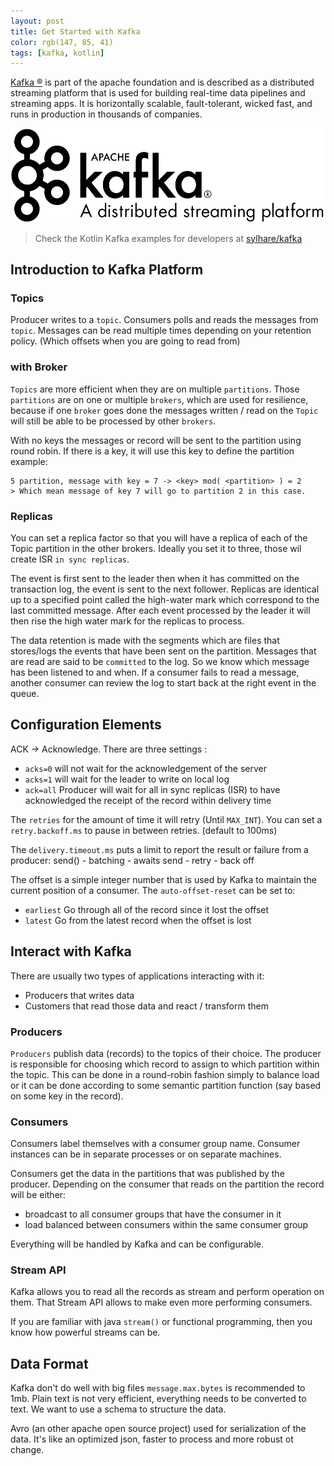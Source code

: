 ```yaml
---
layout: post
title: Get Started with Kafka
color: rgb(147, 85, 41)
tags: [kafka, kotlin]
---
```


[Kafka ®](https://kafka.apache.org/) is part of the apache foundation and is described as a distributed streaming platform that
is used for building real-time data pipelines and streaming apps. 
It is horizontally scalable, fault-tolerant, wicked fast, and runs in production in thousands of companies.

![kafka logo](https://raw.githubusercontent.com/sylhare/kafka/master/logo.png)

> Check the Kotlin Kafka examples for developers at [sylhare/kafka](https://github.com/sylhare/kafka)


## Introduction to Kafka Platform

### Topics

Producer writes to a `topic`.
Consumers polls and reads the messages from `topic`.
Messages can be read multiple times depending on your retention policy. (Which offsets when you are going to read from) 

### with Broker

`Topics` are more efficient when they are on multiple `partitions`. 
Those `partitions` are on one or multiple `brokers`, which are used for resilience, because if one `broker` goes done the messages
written / read on the `Topic` will still be able to be processed by other `brokers`.

With no keys the messages or record will be sent to the partition using round robin. If there is a key, 
it will use this key to define the partition example:
```
5 partition, message with key = 7 -> <key> mod( <partition> ) = 2 
> Which mean message of key 7 will go to partition 2 in this case.
```

### Replicas 

You can set a replica factor so that you will have a replica of each of the Topic partition in the other brokers.
Ideally you set it to three, those wil create ISR `in sync replicas`.

The event is first sent to the leader then when it has committed on the transaction log, the event is sent to the next follower.
Replicas are identical up to a specified point called the high-water mark which correspond to the last committed message.
After each event processed by the leader it will then rise the high water mark for the replicas to process.

The data retention is made with the segments which are files that stores/logs the events that have been sent on the partition.
Messages that are read are said to be `committed` to the log. So we know which message has been listened to and when.
If a consumer fails to read a message, another consumer can review the log to start back at the right event in the queue.

## Configuration Elements

ACK -> Acknowledge. There are three settings :
  - `acks=0` will not wait for the acknowledgement of the server
  - `acks=1` will wait for the leader to write on local log
  - `ack=all` Producer will wait for all in sync replicas (ISR) to have acknowledged the receipt of the record within delivery time

The `retries` for the amount of time it will retry (Until `MAX_INT`).
You can set a `retry.backoff.ms` to pause in between retries. (default to 100ms)    

The `delivery.timeout.ms` puts a limit to report the result or failure from a producer:
send() - batching - awaits send - retry - back off 

The offset is a simple integer number that is used by Kafka to maintain the current position of a consumer.
The `auto-offset-reset` can be set to:
 - `earliest` Go through all of the record since it lost the offset  
 - `latest` Go from the latest record when the offset is lost

## Interact with Kafka

There are usually two types of applications interacting with it:
- Producers that writes data
- Customers that read those data and react / transform them

### Producers 

`Producers` publish data (records) to the topics of their choice. 
The producer is responsible for choosing which record to assign to which partition within the topic. 
This can be done in a round-robin fashion simply to balance load or it can be done according to some semantic partition function (say based on some key in the record). 

### Consumers

Consumers label themselves with a consumer group name.
Consumer instances can be in separate processes or on separate machines. 

Consumers get the data in the partitions that was published by the producer.
Depending on the consumer that reads on the partition the record will be either: 
 - broadcast to all consumer groups that have the consumer in it
 - load balanced between consumers within the same consumer group

Everything will be handled by Kafka and can be configurable.

### Stream API

Kafka allows you to read all the records as stream and perform operation on them.
That Stream API allows to make even more performing consumers.

If you are familiar with java `stream()` or functional programming, then you know how
powerful streams can be. 

## Data Format

Kafka don't do well with big files `message.max.bytes` is recommended to 1mb.
Plain text is not very efficient, everything needs to be converted to text.
We want to use a schema to structure the data.

Avro (an other apache open source project) used for serialization of the data.
It's like an optimized json, faster to process and more robust ot change.


